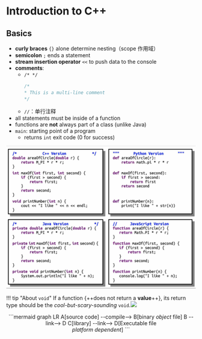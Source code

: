 # Introduction to C++

## Basics

- **curly braces** `{}` alone determine nesting（scope 作用域）
- **semicolon** `;` ends a statement
- **stream insertion operator** `<<` to push data to the console
- **comments**:
    - `/* */`     
        ```cpp
        /*
        * This is a multi-line comment
        */
        ```
    - `//`：单行注释
- all statements must be inside of a function
- functions are **not** always part of a class (unlike Java)
- `main`: starting point of a program
    - returns `int` exit code (0 for success)

![](comparison.jpg)

!!! tip "About `void`"
    If a function {++does not return a **value**++}, its return type should be the *cool-but-scary-sounding* `void`.![](../../../../images/tieba/cool.png)

<center>
```mermaid
graph LR
    A[source code] --compile--> B[binary <i>object</i> file]
    B --link--> D
    C[library] --link--> D[Executable file<br><i>platform dependent</i>]
```
</center>